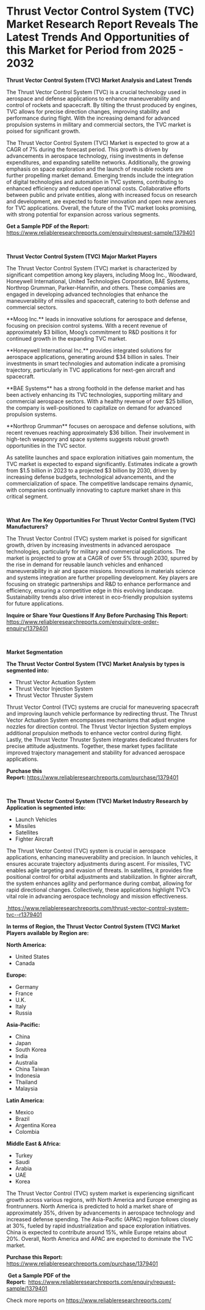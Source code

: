 <p><h1>Thrust Vector Control System (TVC) Market Research Report Reveals The Latest Trends And Opportunities of this Market for Period from 2025 - 2032</h1></p><p><strong>Thrust Vector Control System (TVC) Market Analysis and Latest Trends</strong></p>
<p><p>The Thrust Vector Control System (TVC) is a crucial technology used in aerospace and defense applications to enhance maneuverability and control of rockets and spacecraft. By tilting the thrust produced by engines, TVC allows for precise direction changes, improving stability and performance during flight. With the increasing demand for advanced propulsion systems in military and commercial sectors, the TVC market is poised for significant growth.</p><p>The Thrust Vector Control System (TVC) Market is expected to grow at a CAGR of 7% during the forecast period. This growth is driven by advancements in aerospace technology, rising investments in defense expenditures, and expanding satellite networks. Additionally, the growing emphasis on space exploration and the launch of reusable rockets are further propelling market demand. Emerging trends include the integration of digital technologies and automation in TVC systems, contributing to enhanced efficiency and reduced operational costs. Collaborative efforts between public and private entities, along with increased focus on research and development, are expected to foster innovation and open new avenues for TVC applications. Overall, the future of the TVC market looks promising, with strong potential for expansion across various segments.</p></p>
<p><strong>Get a Sample PDF of the Report:&nbsp;</strong> <a href="https://www.reliableresearchreports.com/enquiry/request-sample/1379401?utm_campaign=2286&utm_medium=2&utm_source=Github&utm_content=ia&utm_term=11042025&utm_id=thrust-vector-control-system-tvc">https://www.reliableresearchreports.com/enquiry/request-sample/1379401</a></p>
<p>&nbsp;</p>
<p><strong>Thrust Vector Control System (TVC) Major Market Players</strong></p>
<p><p>The Thrust Vector Control System (TVC) market is characterized by significant competition among key players, including Moog Inc., Woodward, Honeywell International, United Technologies Corporation, BAE Systems, Northrop Grumman, Parker-Hannifin, and others. These companies are engaged in developing advanced technologies that enhance the maneuverability of missiles and spacecraft, catering to both defense and commercial sectors.</p><p>**Moog Inc.** leads in innovative solutions for aerospace and defense, focusing on precision control systems. With a recent revenue of approximately $3 billion, Moog’s commitment to R&D positions it for continued growth in the expanding TVC market.</p><p>**Honeywell International Inc.** provides integrated solutions for aerospace applications, generating around $34 billion in sales. Their investments in smart technologies and automation indicate a promising trajectory, particularly in TVC applications for next-gen aircraft and spacecraft.</p><p>**BAE Systems** has a strong foothold in the defense market and has been actively enhancing its TVC technologies, supporting military and commercial aerospace sectors. With a healthy revenue of over $25 billion, the company is well-positioned to capitalize on demand for advanced propulsion systems.</p><p>**Northrop Grumman** focuses on aerospace and defense solutions, with recent revenues reaching approximately $36 billion. Their involvement in high-tech weaponry and space systems suggests robust growth opportunities in the TVC sector.</p><p>As satellite launches and space exploration initiatives gain momentum, the TVC market is expected to expand significantly. Estimates indicate a growth from $1.5 billion in 2023 to a projected $3 billion by 2030, driven by increasing defense budgets, technological advancements, and the commercialization of space. The competitive landscape remains dynamic, with companies continually innovating to capture market share in this critical segment.</p></p>
<p>&nbsp;</p>
<p><strong>What Are The Key Opportunities For Thrust Vector Control System (TVC) Manufacturers?</strong></p>
<p><p>The Thrust Vector Control (TVC) system market is poised for significant growth, driven by increasing investments in advanced aerospace technologies, particularly for military and commercial applications. The market is projected to grow at a CAGR of over 5% through 2030, spurred by the rise in demand for reusable launch vehicles and enhanced maneuverability in air and space missions. Innovations in materials science and systems integration are further propelling development. Key players are focusing on strategic partnerships and R&D to enhance performance and efficiency, ensuring a competitive edge in this evolving landscape. Sustainability trends also drive interest in eco-friendly propulsion systems for future applications.</p></p>
<p><strong>Inquire or Share Your Questions If Any Before Purchasing This Report:</strong> <a href="https://www.reliableresearchreports.com/enquiry/pre-order-enquiry/1379401?utm_campaign=2286&utm_medium=2&utm_source=Github&utm_content=ia&utm_term=11042025&utm_id=thrust-vector-control-system-tvc">https://www.reliableresearchreports.com/enquiry/pre-order-enquiry/1379401</a></p>
<p>&nbsp;</p>
<p><strong>Market Segmentation</strong></p>
<p><strong>The Thrust Vector Control System (TVC) Market Analysis by types is segmented into:</strong></p>
<p><ul><li>Thrust Vector Actuation System</li><li>Thrust Vector Injection System</li><li>Thrust Vector Thruster System</li></ul></p>
<p><p>Thrust Vector Control (TVC) systems are crucial for maneuvering spacecraft and improving launch vehicle performance by redirecting thrust. The Thrust Vector Actuation System encompasses mechanisms that adjust engine nozzles for direction control. The Thrust Vector Injection System employs additional propulsion methods to enhance vector control during flight. Lastly, the Thrust Vector Thruster System integrates dedicated thrusters for precise attitude adjustments. Together, these market types facilitate improved trajectory management and stability for advanced aerospace applications.</p></p>
<p><strong>Purchase this Report:&nbsp;</strong><a href="https://www.reliableresearchreports.com/purchase/1379401?utm_campaign=2286&utm_medium=2&utm_source=Github&utm_content=ia&utm_term=11042025&utm_id=thrust-vector-control-system-tvc">https://www.reliableresearchreports.com/purchase/1379401</a></p>
<p>&nbsp;</p>
<p><strong>The Thrust Vector Control System (TVC) Market Industry Research by Application is segmented into:</strong></p>
<p><ul><li>Launch Vehicles</li><li>Missiles</li><li>Satellites</li><li>Fighter Aircraft</li></ul></p>
<p><p>The Thrust Vector Control (TVC) system is crucial in aerospace applications, enhancing maneuverability and precision. In launch vehicles, it ensures accurate trajectory adjustments during ascent. For missiles, TVC enables agile targeting and evasion of threats. In satellites, it provides fine positional control for orbital adjustments and stabilization. In fighter aircraft, the system enhances agility and performance during combat, allowing for rapid directional changes. Collectively, these applications highlight TVC’s vital role in advancing aerospace technology and mission effectiveness.</p></p>
<p><a href="https://www.reliableresearchreports.com/thrust-vector-control-system-tvc--r1379401?utm_campaign=2286&utm_medium=2&utm_source=Github&utm_content=ia&utm_term=11042025&utm_id=thrust-vector-control-system-tvc">&nbsp;https://www.reliableresearchreports.com/thrust-vector-control-system-tvc--r1379401</a></p>
<p><strong>In terms of Region, the Thrust Vector Control System (TVC) Market Players available by Region are:</strong></p>
<p>
    <p> <strong> North America: </strong>
        <ul>
            <li>United States</li>
            <li>Canada</li>
        </ul>
        </p> 
    <p> <strong> Europe: </strong>
        <ul>
            <li>Germany</li>
            <li>France</li>
            <li>U.K.</li>
            <li>Italy</li>
            <li>Russia</li>
        </ul>
        </p> 
    <p> <strong> Asia-Pacific: </strong>
        <ul>
            <li>China</li>
            <li>Japan</li>
            <li>South Korea</li>
            <li>India</li>
            <li>Australia</li>
            <li>China Taiwan</li>
            <li>Indonesia</li>
            <li>Thailand</li>
            <li>Malaysia</li>
        </ul>
        </p> 
    <p> <strong> Latin America: </strong>
        <ul>
            <li>Mexico</li>
            <li>Brazil</li>
            <li>Argentina Korea</li>
            <li>Colombia</li>
        </ul>
        </p> 
    <p> <strong> Middle East & Africa: </strong>
        <ul>
            <li>Turkey</li>
            <li>Saudi</li>
            <li>Arabia</li>
            <li>UAE</li>
            <li>Korea</li>
        </ul>
    </p>
    </p>
<p><p>The Thrust Vector Control (TVC) system market is experiencing significant growth across various regions, with North America and Europe emerging as frontrunners. North America is predicted to hold a market share of approximately 35%, driven by advancements in aerospace technology and increased defense spending. The Asia-Pacific (APAC) region follows closely at 30%, fueled by rapid industrialization and space exploration initiatives. China is expected to contribute around 15%, while Europe retains about 20%. Overall, North America and APAC are expected to dominate the TVC market.</p></p>
<p><strong>Purchase this Report: </strong><a href="https://www.reliableresearchreports.com/purchase/1379401?utm_campaign=2286&utm_medium=2&utm_source=Github&utm_content=ia&utm_term=11042025&utm_id=thrust-vector-control-system-tvc">https://www.reliableresearchreports.com/purchase/1379401</a></p>
<p>&nbsp;<strong>Get a Sample PDF of the Report:&nbsp;&nbsp;</strong><a href="https://www.reliableresearchreports.com/enquiry/request-sample/1379401?utm_campaign=2286&utm_medium=2&utm_source=Github&utm_content=ia&utm_term=11042025&utm_id=thrust-vector-control-system-tvc">https://www.reliableresearchreports.com/enquiry/request-sample/1379401</a></p>
<p><strong></strong></p>
<p>Check more reports on <a href="https://www.reliableresearchreports.com/?utm_campaign=2286&utm_medium=2&utm_source=Github&utm_content=ia&utm_term=11042025&utm_id=thrust-vector-control-system-tvc">https://www.reliableresearchreports.com/</a></p>